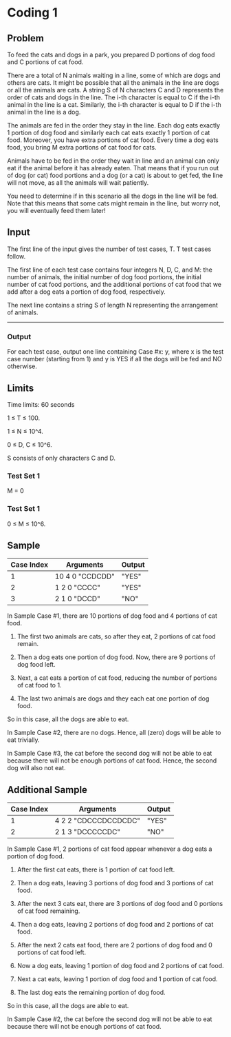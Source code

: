 # Coding 1

## Problem

To feed the cats and dogs in a park, you prepared D portions of dog
food and C portions of cat food.

There are a total of N animals waiting in a line, some of which are dogs and others are cats. It might be possible that
all the animals in the line are dogs or all the animals are cats. A string S of N characters C and D represents the
order of cats and dogs in the line. The i-th character is equal to C if the i-th animal in the line is a cat. Similarly,
the i-th character is equal to D if the i-th animal in the line is a dog.

The animals are fed in the order they stay in the line. Each dog eats exactly 1 portion of dog food and similarly each
cat eats exactly 1 portion of cat food. Moreover, you have extra portions of cat food. Every time a dog eats food, you
bring M extra portions of cat food for cats.

Animals have to be fed in the order they wait in line and an animal can only eat if the animal before it has already
eaten. That means that if you run out of dog (or cat) food portions and a dog (or a cat) is about to get fed, the line
will not move, as all the animals will wait patiently.

You need to determine if in this scenario all the dogs in the line will be fed. Note that this means that some cats
might remain in the line, but worry not, you will eventually feed them later!

## Input

The first line of the input gives the number of test cases, T. T test cases follow.

The first line of each test case contains four integers N, D, C, and M: the
number of animals, the initial number of dog food portions, the initial
number of cat food portions, and the additional portions of cat food that
we add after a dog eats a portion of dog food, respectively.

The next line contains a string S of length N representing the
arrangement of animals.

****

### Output

For each test case, output one line containing Case #x: y, where x
is the test case number (starting from 1) and y
is YES if all the dogs will be fed and NO otherwise.

## Limits

Time limits: 60 seconds

1 ≤ T ≤ 100.

1 ≤ N ≤ 10^4.

0 ≤ D, C ≤ 10^6.

S consists of only characters C and D.

### Test Set 1

M = 0

### Test Set 1

0 ≤ M ≤ 10^6.

## Sample

| Case Index | Arguments       | Output |
|------------|-----------------|--------|
| 1          | 10 4 0 "CCDCDD" | "YES"  |
| 2          | 1 2 0 "CCCC"    | "YES"  |
| 3          | 2 1 0 "DCCD"    | "NO"   |

In Sample Case #1, there are 10 portions of dog food and 4 portions of cat food.

1. The first two animals are cats, so after they eat, 2 portions of cat food remain.

2. Then a dog eats one portion of dog food. Now, there are 9 portions of dog food left.

3. Next, a cat eats a portion of cat food, reducing the number of portions of cat food to 1.

4. The last two animals are dogs and they each eat one portion of dog food.

So in this case, all the dogs are able to eat.

In Sample Case #2, there are no dogs. Hence, all (zero) dogs will be able to eat trivially.

In Sample Case #3, the cat before the second dog will not be able to eat because there will not be enough portions of
cat food. Hence, the second dog will also not eat.

## Additional Sample

| Case Index | Arguments            | Output |
|------------|----------------------|--------|
| 1          | 4 2 2 "CDCCCDCCDCDC" | "YES"  |
| 2          | 2 1 3 "DCCCCCDC"     | "NO"   |

In Sample Case #1, 2 portions of cat food appear whenever a dog eats a portion of dog food.

1. After the first cat eats, there is 1 portion of cat food left.

2. Then a dog eats, leaving 3 portions of dog food and 3 portions of cat food.

3. After the next 3 cats eat, there are 3 portions of dog food and 0 portions of cat food remaining.

4. Then a dog eats, leaving 2 portions of dog food and 2 portions of cat food.

5. After the next 2 cats eat food, there are 2 portions of dog food and 0 portions of cat food left.

6. Now a dog eats, leaving 1 portion of dog food and 2 portions of cat food.

7. Next a cat eats, leaving 1 portion of dog food and 1 portion of cat food.

8. The last dog eats the remaining portion of dog food.

So in this case, all the dogs are able to eat.

In Sample Case #2, the cat before the second dog will not be able to eat because there will not be enough portions of
cat food.






